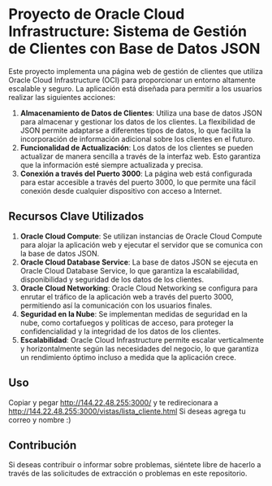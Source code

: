 # Proyecto de Oracle Cloud Infrastructure: Sistema de Gestión de Clientes con Base de Datos JSON

Este proyecto implementa una página web de gestión de clientes que utiliza Oracle Cloud Infrastructure (OCI) para proporcionar un entorno altamente escalable y seguro. La aplicación está diseñada para permitir a los usuarios realizar las siguientes acciones:
1. **Almacenamiento de Datos de Clientes**: Utiliza una base de datos JSON para almacenar y gestionar los datos de los clientes. La flexibilidad de JSON permite adaptarse a diferentes tipos de datos, lo que facilita la incorporación de información adicional sobre los clientes en el futuro.
2. **Funcionalidad de Actualización**: Los datos de los clientes se pueden actualizar de manera sencilla a través de la interfaz web. Esto garantiza que la información esté siempre actualizada y precisa.
3. **Conexión a través del Puerto 3000**: La página web está configurada para estar accesible a través del puerto 3000, lo que permite una fácil conexión desde cualquier dispositivo con acceso a Internet.

## Recursos Clave Utilizados

1. **Oracle Cloud Compute**: Se utilizan instancias de Oracle Cloud Compute para alojar la aplicación web y ejecutar el servidor que se comunica con la base de datos JSON.
2. **Oracle Cloud Database Service**: La base de datos JSON se ejecuta en Oracle Cloud Database Service, lo que garantiza la escalabilidad, disponibilidad y seguridad de los datos de los clientes.
3. **Oracle Cloud Networking**: Oracle Cloud Networking se configura para enrutar el tráfico de la aplicación web a través del puerto 3000, permitiendo así la comunicación con los usuarios finales.
4. **Seguridad en la Nube**: Se implementan medidas de seguridad en la nube, como cortafuegos y políticas de acceso, para proteger la confidencialidad y la integridad de los datos de los clientes.
5. **Escalabilidad**: Oracle Cloud Infrastructure permite escalar verticalmente y horizontalmente según las necesidades del negocio, lo que garantiza un rendimiento óptimo incluso a medida que la aplicación crece.

## Uso
Copiar y pegar http://144.22.48.255:3000/ y te redirecionara a http://144.22.48.255:3000/vistas/lista_cliente.html
Si deseas agrega tu correo y nombre :)
## Contribución
Si deseas contribuir o informar sobre problemas, siéntete libre de hacerlo a través de las solicitudes de extracción o problemas en este repositorio.







